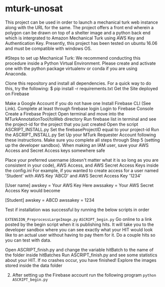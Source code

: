 # mturk-unosat
This project can be used in order to launch a mechanical turk web instance along with the URL for the same. 
The project offers a front end wherein a polygon can be drawn on top of a shelter image and a python back end which is intergrated to Amazon Mechanical Turk using AWS Key and Authentication Key.
Presently, this project has been tested on ubuntu 16.06 and must be compatible with windows OS.

#Steps to set up Mechanical Turk:
We recommend conducting this procedure inside a Python Virtual Environment. Please create and activate one with the python package virtualenv or conda if you are using Anaconda.

Clone this repository and install all dependencies. For a quick way to do this, try the following:
$ pip install -r requirements.txt
Get the Site deployed on Firebase

Make a Google Account if you do not have one
Install Firebase CLI (See Link). Complete at least through firebase login
Login to Firebase Console
Create a Firebase Project
Open terminal and move into the MTurkAnnotationTool/toWeb directory
Run firebase list in terminal and see the project-id for the project that you just created
Open the script ASCRIPT_INSTALL.py
Set the firebaseProjectID equal to your project-id
Run the ASCRIPT_INSTALL.py
Set Up your MTurk Requester Account following these instructions. Make sure you complete all steps through Step 5 (setting up the developer sandbox). When making an IAM user, save your AWS Access and Secret Access keys somewhere safe

Place your preferred username (doesn't matter what it is so long as you are consistent in your code), AWS Access, and AWS Secret Access Keys inside the config.ini For example, if you wanted to create access for a user named 'Student' with AWS Key 'ABCD' and AWS Secret Access Key '1234'

[User name]
awskey = Your AWS Key Here
awssakey = Your AWS Secret Access Key
would become

[Student]
awskey = ABCD
awssakey = 1234

Test if installation was successful by running the below scripts in order

`EXTENSION_PreprocessLargeImage.py`
`ASCRIPT_begin.py`
Go online to a link posted by the begin script when it is publishing hits. It will take you to the developer sandbox where you can see exactly what your HIT would look like to an actual user without having to pay them for it. Do a couple hits so you can test with data.

Open ASCRIPT_finish.py and change the variable hitBatch to the name of the folder inside hitBatches
Run ASCRIPT_finish.py and see some statistics about your HIT.
If no crashes occur, you have finished! Explore the images stored inside the data folder

2) After setting up the Firebase account run the following program
   `python ASCRIPT_begin.py`
